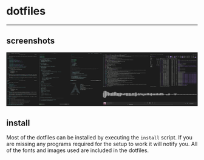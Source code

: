 # dotfiles

---

## screenshots

![busy](https://raw.githubusercontent.com/molecuul/dotfiles/master/screen.png)

## install

Most of the dotfiles can be installed by executing the `install` script. If you are missing any programs required for the setup to work it will notify you.
All of the fonts and images used are included in the dotfiles.
